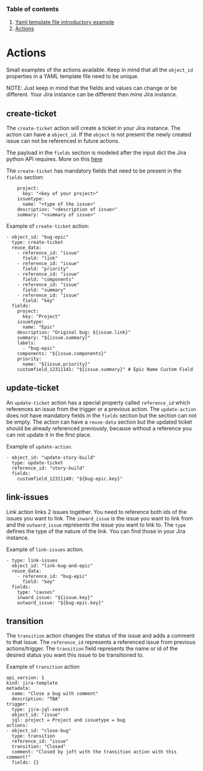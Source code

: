 ### Table of contents

1. [Yaml template file introductory example](introduction.md)
2. [Actions](actions.md)

# Actions

Small examples of the actions available. Keep in mind that all the `object_id` properties in a YAML template file need to be unique.

NOTE: Just keep in mind that the fields and values can change or be different. Your Jira instance can be different then mine Jira instance.

## create-ticket

The `create-ticket` action will create a ticket in your Jira instance. The action can have a `object_id`. If the `object` is not present the newly created issue can not be referenced in future actions.

The payload in the `fields` section is modeled after the input dict the Jira python API requires. More on this [here](https://jira.readthedocs.io/api.html)

The `create-ticket` has mandatory fields that need to be present in the `fields` section:

```
    project: 
      key: "<key of your project>"
    issuetype:
      name: "<type of the issue>"
    description: "<description of issue>"
    summary: "<summary of issue>"
```

Example of `create-ticket` action:

```
- object_id: "bug-epic"
  type: create-ticket
  reuse_data:
    - reference_id: "issue"
      field: "link"
    - reference_id: "issue"
      field: "priority"
    - reference_id: "issue"
      field: "components"
    - reference_id: "issue"
      field: "summary"
    - reference_id: "issue"
      field: "key"
  fields:
    project: 
      key: "Project"
    issuetype:
      name: "Epic"
    description: "Original bug: ${issue.link}"
    summary: "${issue.summary}"
    labels: 
      - "bug-epic"
    components: "${issue.components}"
    priority: 
      name: "${issue.priority}"
    customfield_12311141: "${issue.summary}" # Epic Name Custom Field
```

## update-ticket

An `update-ticket` action has a special property called `reference_id` which references an issue from the trigger or a previous action. The `update-action` does not have mandatory fields in the `fields` section but the section can not be empty. The action can have a `reuse-data` section but the updated ticket should be already referenced previously, because without a reference you can not update it in the first place.


Example of `update-action`.

```
- object_id: "update-story-build"
  type: update-ticket
  reference_id: "story-build"
  fields:
    customfield_12311140: "${bug-epic.key}"
```

## link-issues

Link action links 2 issues together. You need to reference both ids of the issues you want to link. The `inward_issue` is the issue you want to link from and the `outward_issue` represents the issue you want to link to. The `type` defines the type of the nature of the link. You can find those in your Jira instance.

Example of `link-issues` action.

```
- type: link-issues
  object_id: "link-bug-and-epic"
  reuse_data:
    - reference_id: "bug-epic"
      field: "key"
  fields:
    type: "causes"
    inward_issue: "${issue.key}"
    outward_issue: "${bug-epic.key}"
```

## transition

The `transition` action changes the status of the issue and adds a comment to that issue. The `reference_id` represents a referenced issue from previous actions/trigger. The `transition` field represents the name or id of the desired status you want this issue to be transitioned to.

Example of `transition` action

```
api_version: 1
kind: jira-template
metadata:
  name: "Close a bug with comment"
  description: "TBA"
trigger:
  type: jira-jql-search
  object_id: "issue"
  jql: project = Project and issuetype = bug
actions:
- object_id: "close-bug" 
  type: transition
  reference_id: "issue"
  transition: "Closed"
  comment: "Closed by joft with the transition action with this comment!"
  fields: {}
```